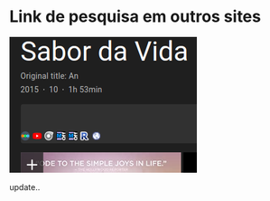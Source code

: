 # Link de pesquisa em outros sites

![Screenshot](https://github.com/rafaelcastrobr/links-IMDb/blob/main/assets/img/imgopos.png?raw=true)


update..
